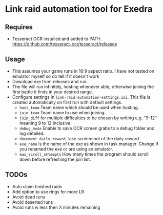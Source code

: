 # Link raid automation tool for Exedra

## Requires

* Tesseract OCR installed and added to PATH. <https://github.com/tesseract-ocr/tesseract/releases>

## Usage

* This assumes your game runs in 16:9 aspect ratio. I have not tested on emulator myself so do tell if it doesn't work
* Download exe from releases and run.
* The file will run infinitely, hosting whenever able, otherwise joining the first battle it finds in your desired range.
* Configure settings in `link-raid-automation-settings.ini`. This file is created automatically on first run with default settings.
  * ``host_team`` Team name which should be used when hosting.
  * ``join_team`` Team name to use when joining.
  * ``join_diff`` for multiple difficulties to be chosen by writing e.g. "9-12" meaning 9 to 12 inclusive.  
  * ``debug_mode`` Enable to save OCR screen grabs to a debug folder and log detailed.
  * ``document_daily_reward`` Take screenshot of the daily reward
  * ``exe_name`` is the name of the exe as shown in task manager. Change if you renamed the exe or are using an emulator.
  * ``max_scroll_attempts`` How many times the program should scroll down before refreshing the join list.

## TODOs

* Auto claim finished raids
* Add option to use rings for more LR
* Avoid dead runs
* Avoid deserted runs
* Avoid runs w less then X minutes remaining
